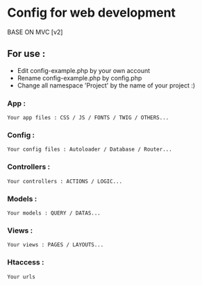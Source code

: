# Config for web development
BASE ON MVC [v2]

## For use :
- Edit config-example.php by your own account
- Rename config-example.php by config.php
- Change all namespace 'Project' by the name of your project :)

### App :
    Your app files : CSS / JS / FONTS / TWIG / OTHERS...

### Config :
    Your config files : Autoloader / Database / Router...

### Controllers :
    Your controllers : ACTIONS / LOGIC...

### Models :
    Your models : QUERY / DATAS...

### Views :
    Your views : PAGES / LAYOUTS...
    
### Htaccess :
    Your urls